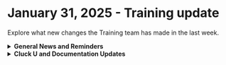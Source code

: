 # January 31, 2025 - Training update

Explore what new changes the Training team has made in the last week.

<details>

<summary><strong>General News and Reminders</strong></summary>

* **SHOUT OUTS** **TO:**
  * Jim, Nick, Bart, Will, Kevin, Brandon, Robert, Ariel, Bart, Michael, Rob, Johnny, Chris, Michael, Pepijn, Mark, Stephen for passing the Foundations Certification.
    * Take the [Broken link](broken-reference "mention") Exam, and collect your prestigious **Certified Rewster** badge in Discord along with access to the super-secret Discord channel.&#x20;
  * Matt, Brylee, Alexiss, Baylin, Omari, Joel, Corey, Jeremy, Ethan, and Dusty for passing the Clean Automation Certification.
    * Take the [Broken link](broken-reference "mention") exam and get that fancy certificate!
* The next [**Rewst Foundations Bootcamp**](https://docs.rewst.help/cluck-university/rewst-foundations#live-instructor-led-bootcamp) is coming up **Feb 3 - Feb 4.** Remember to register for **both parts** 1 and 2!
  * [Part 1](https://calendly.com/cluck-u/rewst-foundations-bootcamp-pt-1?month=2025-01) (Lessons 1 - 3)
  * [Part 2](https://calendly.com/cluck-u/rewst-foundations-bootcamp-pt-2) (Lessons 4 - 7)
* Join us in our [Cluck-U Discord channel](https://discord.com/channels/936789089703845988/1121465945295167588) if you have any questions, comments, or concerns!
* [Sign up for the Office Hours](https://calendly.com/cluck-u/office-hours?) to work through any questions you have during and after training! If there is something you want us to cover, Let us know!

</details>

<details>

<summary><strong>Cluck U and Documentation Updates</strong></summary>

**What's New at Cluck University?**

* The team is working on some **self-paced onboarding** education content behind the scenes...stay tuned!

**The List of Reminders:**

* Check out the Cluck University Landing Page @ [go.rew.st/cluck-university](https://go.rew.st/cluck-university) for all the latest courses self-serve and live.
* We'd love your feedback on Training and Documentation! [Please fill out this form to let us know how we can improve](https://www.surveymonkey.com/r/rewsttrainingfeedback).
* Make training and documentation requests at [https://rewst.canny.io/](https://rewst.canny.io/)

**New & Updated Pages:**

* [Broken link](broken-reference "mention")pages combined.
* [halo-integration-setup.md](../../../documentation/configuration/integrations/integration-guides/psa/halo-integration-setup.md "mention") pages combined.
* [components](../../../documentation/app-builder/components/ "mention")subpages updated.
* [Broken link](broken-reference "mention")page updated.
* [Broken link](broken-reference "mention") page added.
* [tags-in-rewst.md](../../../documentation/settings/tags-in-rewst.md "mention") page added.
* [roc-open-mics](../../roc-open-mics/ "mention") video added.

</details>
